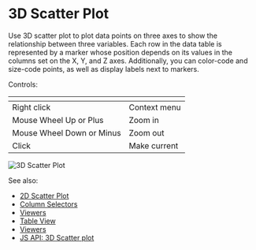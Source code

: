 <!-- TITLE: 3D Scatter Plot -->
<!-- SUBTITLE: -->

# 3D Scatter Plot

Use 3D scatter plot to plot data points on three axes to show the relationship between three variables. 
Each row in the data table is represented by a marker whose position depends on its values in the
columns set on the X, Y, and Z axes. Additionally, you can color-code and size-code points, as well
as display labels next to markers.

Controls:

| []()                      |                        |
|---------------------------|------------------------|
| Right click               | Context menu           |
| Mouse Wheel Up or Plus    | Zoom in                |
| Mouse Wheel Down or Minus | Zoom out               |
| Click                     | Make current           |


![3D Scatter Plot](../uploads/gifs/3d-scatter-plot.gif "3D scatter plot") 

See also:
 
  * [2D Scatter Plot](scatter-plot.md)
  * [Column Selectors](column-selectors.md)
  * [Viewers](../viewers/viewers.md)
  * [Table View](../views/table-view.md)
  * [Viewers](../viewers/viewers.md)
  * [JS API: 3D Scatter plot](https://public.datagrok.ai/js/samples/ui/viewers/scatter-plot-3d)
